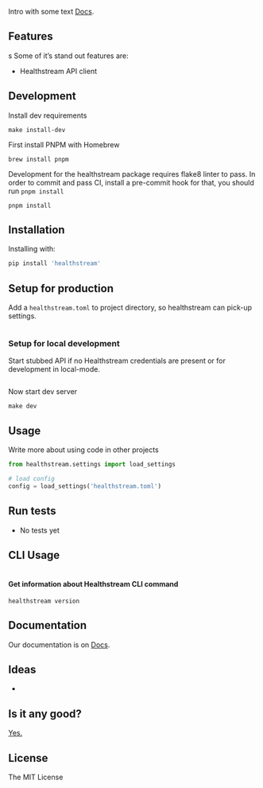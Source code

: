 Intro with some text [Docs]().

## Features

s
Some of it’s stand out features are:

- Healthstream API client

## Development

Install dev requirements

`make install-dev`

First install PNPM with Homebrew

`brew install pnpm`

Development for the healthstream package requires flake8 linter to pass. In order to commit and pass CI, install a pre-commit hook for that, you should run `pnpm install`

`pnpm install`

## Installation

Installing with:

```bash
pip install 'healthstream'
```

## Setup for production

Add a `healthstream.toml` to project directory, so healthstream can pick-up settings.

```toml
```

### Setup for local development

Start stubbed API if no Healthstream credentials are present or for development in local-mode.

```toml
```

Now start dev server

```shell
make dev
```

## Usage

Write more about using code in other projects

```python
from healthstream.settings import load_settings

# load config
config = load_settings('healthstream.toml')

```

## Run tests

- No tests yet

## CLI Usage

```shell
```

#### Get information about Healthstream CLI command

```shell
healthstream version
```

## Documentation

Our documentation is on [Docs]().

## Ideas

- 

## Is it any good?

[Yes.](http://news.ycombinator.com/item?id=3067434)

## License

The MIT License
